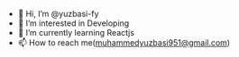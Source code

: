 - 👋 Hi, I’m @yuzbasi-fy
- 👀 I’m interested in Developing
- 🌱 I’m currently learning Reactjs
- 📫 How to reach me(muhammedyuzbasi951@gmail.com)

<!---
yuzbasi-fy/yuzbasi-fy is a ✨ special ✨ repository because its `README.md` (this file) appears on your GitHub profile.
You can click the Preview link to take a look at your changes.
--->
